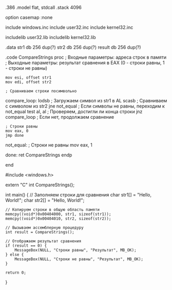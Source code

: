 .386
.model flat, stdcall
.stack 4096

option casemap :none

include windows.inc
include user32.inc
include kernel32.inc

includelib user32.lib
includelib kernel32.lib

.data
    str1 db 256 dup(?)
    str2 db 256 dup(?)
    result db 256 dup(?)

.code
CompareStrings proc
    ; Входные параметры: адреса строк в памяти
    ; Выходные параметры: результат сравнения в EAX (0 - строки равны, 1 - строки не равны)

    mov esi, offset str1
    mov edi, offset str2

    ; Сравниваем строки посимвольно
compare_loop:
    lodsb           ; Загружаем символ из str1 в AL
    scasb           ; Сравниваем с символом из str2
    jne not_equal   ; Если символы не равны, переходим к not_equal
    test al, al     ; Проверяем, достигли ли конца строки
    jnz compare_loop ; Если нет, продолжаем сравнение

    ; Строки равны
    mov eax, 0
    jmp done

not_equal:
    ; Строки не равны
    mov eax, 1

done:
    ret
CompareStrings endp

end

#include <windows.h>

extern "C" int CompareStrings();

int main() {
    // Заполняем строки для сравнения
    char str1[] = "Hello, World!";
    char str2[] = "Hello, World!";

    // Копируем строки в общую область памяти
    memcpy((void*)0x00404000, str1, sizeof(str1));
    memcpy((void*)0x00404010, str2, sizeof(str2));

    // Вызываем ассемблерную процедуру
    int result = CompareStrings();

    // Отображаем результат сравнения
    if (result == 0) {
        MessageBox(NULL, "Строки равны", "Результат", MB_OK);
    } else {
        MessageBox(NULL, "Строки не равны", "Результат", MB_OK);
    }

    return 0;
}
